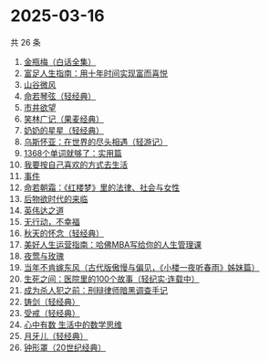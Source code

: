 # 2025-03-16

共 26 条

<!-- BEGIN WEREAD -->
<!-- 最后更新时间 2025-03-16 10:58:00 +0800 -->
1. [金瓶梅（白话全集）](https://weread.qq.com/web/bookDetail/b0b32130813ab9c34g016c1e)
1. [富足人生指南：用十年时间实现富而喜悦](https://weread.qq.com/web/bookDetail/1c832fa0813ab9bd6g015405)
1. [山谷微风](https://weread.qq.com/web/bookDetail/ef3327d0813ab9c1bg0120a3)
1. [命若琴弦（轻经典）](https://weread.qq.com/web/bookDetail/df932360813ab9c1bg017c0f)
1. [市井欲望](https://weread.qq.com/web/bookDetail/89f329c0813ab9be8g018f47)
1. [笑林广记（果麦经典）](https://weread.qq.com/web/bookDetail/d1d32e205cd3ecd1d495c39)
1. [奶奶的星星（轻经典）](https://weread.qq.com/web/bookDetail/37b32230813ab9c1bg0186bf)
1. [乌斯怀亚：在世界的尽头相遇（轻游记）](https://weread.qq.com/web/bookDetail/b29326d0813ab9c23g0135b1)
1. [1368个单词就够了：实用篇](https://weread.qq.com/web/bookDetail/6fa322d05e0c516fa2ec37a)
1. [我要按自己喜欢的方式去生活](https://weread.qq.com/web/bookDetail/f7132830813ab9bc8g016f14)
1. [事件](https://weread.qq.com/web/bookDetail/d1132fa0813ab9c2ag017b50)
1. [命若朝霜：《红楼梦》里的法律、社会与女性](https://weread.qq.com/web/bookDetail/b8232eb0813ab9c0fg019b89)
1. [后物欲时代的来临](https://weread.qq.com/web/bookDetail/1bb320f05cdab51bb976fed)
1. [英伟达之道](https://weread.qq.com/web/bookDetail/9d332070813ab9be3g017d10)
1. [无行动，不幸福](https://weread.qq.com/web/bookDetail/beb32b90813ab6b1bg01297d)
1. [秋天的怀念（轻经典）](https://weread.qq.com/web/bookDetail/56d32f30813ab9bfdg0197f2)
1. [美好人生运营指南：哈佛MBA写给你的人生管理课](https://weread.qq.com/web/bookDetail/69a322207159f1c069a3e2d)
1. [夜莺与玫瑰](https://weread.qq.com/web/bookDetail/41932a8071c3a930419f195)
1. [当年不肯嫁东风（古代版傲慢与偏见，《小楼一夜听春雨》姊妹篇）](https://weread.qq.com/web/bookDetail/94a32e30813ab9b49g015193)
1. [生死之间：医院里的100个故事（轻纪实·连载中）](https://weread.qq.com/web/bookDetail/ce532c90813ab9b4cg01070c)
1. [成为杀人犯之前：刑辩律师暗黑调查手记](https://weread.qq.com/web/bookDetail/8f1322d0813ab9b44g012d6f)
1. [铸剑（轻经典）](https://weread.qq.com/web/bookDetail/f36321c0813ab9be6g019e4f)
1. [受戒（轻经典）](https://weread.qq.com/web/bookDetail/fc732220813ab9bfdg011d40)
1. [心中有数 生活中的数学思维](https://weread.qq.com/web/bookDetail/df6323a0813ab6de5g019a31)
1. [月牙儿（轻经典）](https://weread.qq.com/web/bookDetail/21f326d0813ab9bd3g011a71)
1. [钟形罩（20世纪经典）](https://weread.qq.com/web/bookDetail/3f4320005d0ff13f440f223)
<!-- END WEREAD -->